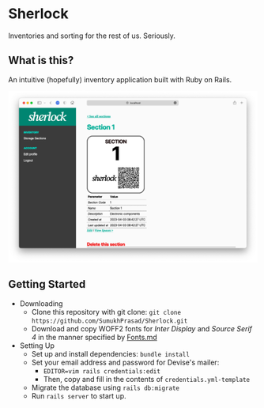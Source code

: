 # Sherlock

Inventories and sorting for the rest of us. Seriously.

## What is this?
An intuitive (hopefully) inventory application built with Ruby on Rails.

![Screenshot of Sherlock on Safari](readmeassets/screenshot.png "Sherlock")

## Getting Started
- Downloading
    - Clone this repository with git clone: `git clone https://github.com/SumukhPrasad/Sherlock.git`
    - Download and copy WOFF2 fonts for *Inter Display* and *Source Serif 4* in the manner specified by [Fonts.md](./Fonts.MD)
- Setting Up
    - Set up and install dependencies: `bundle install`
    - Set your email address and password for Devise's mailer:
        - `EDITOR=vim rails credentials:edit`
        - Then, copy and fill in the contents of `credentials.yml-template`
    - Migrate the database using `rails db:migrate`
    - Run `rails server` to start up.
